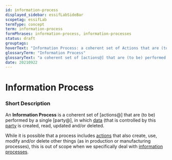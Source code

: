 ```yaml
---
id: information-process
displayed_sidebar: essifLabSideBar
scopetag: essifLab
termType: concept
term: information-process
formPhrases: information-process, information-processes
status: draft
grouptags:
hoverText: "Information Process: a coherent set of Actions that are (to be) performed by a single Party, in which data (that is controlled by this Party) is created, read, updated and/or deleted."
glossaryTerm: "Information Process"
glossaryText: "a coherent set of [actions@] that are (to be) performed by a single [party@], in which [data](@) (that is controlled by this [party](@) is created, read, updated and/or deleted."
date: 20210922
---
```


# Information Process


### Short Description

An **Information Process** is a coherent set of [actions@] that are (to be) performed by a single [party@], in which [data](@) (that is controlled by this [party](@) is created, read, updated and/or deleted.

While it is possible that a process includes [actions](@) that also create, use, modify and/or delete other things (as in production or manufacturing processes), this is out of scope when we specifically deal with [information processes](information-process@).
